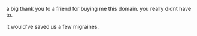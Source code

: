  a big thank you to a friend for buying me this domain. you really didnt have to.

it would've saved us a few migraines.
